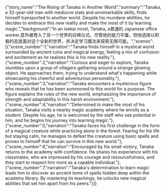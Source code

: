 {"story_name":"The Rising of Tanaka in Another World","summary":"Tanaka, a 32-year-old man with mediocre stats and unremarkable skills, finds himself transported to another world. Despite his mundane abilities, he decides to embrace this new reality and make the most of it by learning magic.","background":"In an isekai novel, Tanaka, a普通的 Japanese office worker,意外被卷入了另一个世界的召唤仪式。尽管他的能力平庸，但他选择以积极的态度面对这个全新的世界，并决定学习魔法来探索无限可能。","scenes":[{"scene_number":1,"narration":"Tanaka finds himself in a mystical world surrounded by ancient ruins and magical energy, feeling a mix of confusion and excitement as he realizes this is his new reality."},{"scene_number":2,"narration":"Curious and eager to explore, Tanaka stumbles upon a group of villagers gathering around a strange glowing object. He approaches them, trying to understand what's happening while showcasing his cheerful and adventurous personality."},{"scene_number":3,"narration":"Tanaka encounters a mysterious figure who reveals that he has been summoned to this world for a purpose. The figure explains the rules of the new world, emphasizing the importance of strength and adaptability in this harsh environment."},{"scene_number":4,"narration":"Determined to make the most of his situation, Tanaka visits a nearby magic academy where he enrolls as a student. Despite his age, he is welcomed by the staff who see potential in him, and he begins his journey into learning magic."},{"scene_number":5,"narration":"Tanaka faces his first challenge in the form of a magical creature while practicing alone in the forest. Fearing for his life but staying calm, he manages to defeat the creature using basic spells and proves to himself that he can survive in this new world."},{"scene_number":6,"narration":"Encouraged by his small victory, Tanaka returns to the academy with confidence. He shares his experience with his classmates, who are impressed by his courage and resourcefulness, and they start to respect him more as a capable individual."},{"scene_number":7,"narration":"Tanaka's determination to learn magic leads him to discover an ancient tome of spells hidden deep within the academy library. By mastering its teachings, he unlocks new magical abilities that set him apart from his peers."}]}